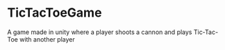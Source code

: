 # TicTacToeGame
A game made in unity where a player shoots a cannon and plays Tic-Tac-Toe with another player
